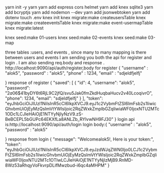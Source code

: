 yarn init -y
yarn 
yarn add express cors helmet 
yarn add knex sqlite3
yarn add bcryptjs
yarn add nodemon --dev
yarn add jsonwebtoken
yarn add dotenv
touch .env
knex init 
knex migrate:make createusersTable
knex migrate:make createeventsTable
knex migrate:make event-usermapTable
knex migrate:latest

knex seed:make 01-users
knex seed:make 02-events
knex seed:make 03-map

three tables :users, and events , since many to many mapping is there between users and events 
I am sending you both the api for register and login . I am also sending req.body and response . http://localhost:9090/api/auth/register,body for register
{
    "username" : "alok5",
    "password" : "alok5",
    "phone" : 1234,
    "email" : "sdjeldfjelfj"
    
}
response of register
{
   "saved": [
       {
           "id": 4,
           "username": "alok5",
           "password": "$2a$06$41byDY6t6RjL9C2jfQ/svu5Jak0fmZkdHuqbaHucv2v40LcoqivrO",
           "phone": 1234,
           "email": "sdjeldfjelfj"
       }
   ],
   "token": "eyJhbGciOiJIUzI1NiIsInR5cCI6IkpXVCJ9.eyJ1c2VybmFtZSI6ImFsb2s1IiwicGhvbmUiOjEyMzQsImVtYWlsIjoic2RqZWxkZmplbGZqIiwiaWF0IjoxNTU2MTc1ODc1LCJleHAiOjE1NTYyNjIyNzV9.zS-BeBCEPL5bGUPc64EKXfLa8ANLZb_RYlvwNH9FJ30"
}
login api is:http://localhost:9090/api/auth/login
login body:{
    "username" : "alok5",
    "password" : "alok5"
    
}
response from login
{
   "message": "Welcomealok5!, Here is your token:",
   "token": "eyJhbGciOiJIUzI1NiIsInR5cCI6IkpXVCJ9.eyJzdWJqZWN0Ijo0LCJ1c2VybmFtZSI6ImFsb2s1IiwicGhvbmUiOjEyMzQsImVtYWlsIjoic2RqZWxkZmplbGZqIiwiaWF0IjoxNTU2MTc1OTIwLCJleHAiOjE1NTYyNjIzMjB9.RnMD-8Wz53aRhqyVoFkvrpDLifMwzbud-i6qc4aMHPM"
}
